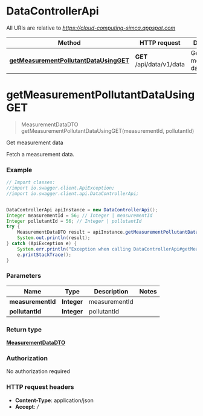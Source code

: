 # DataControllerApi

All URIs are relative to *https://cloud-computing-simca.appspot.com*

Method | HTTP request | Description
------------- | ------------- | -------------
[**getMeasurementPollutantDataUsingGET**](DataControllerApi.md#getMeasurementPollutantDataUsingGET) | **GET** /api/data/v1/data | Get measurement data


<a name="getMeasurementPollutantDataUsingGET"></a>
# **getMeasurementPollutantDataUsingGET**
> MeasurementDataDTO getMeasurementPollutantDataUsingGET(measurementId, pollutantId)

Get measurement data

Fetch a measurement data.

### Example
```java
// Import classes:
//import io.swagger.client.ApiException;
//import io.swagger.client.api.DataControllerApi;


DataControllerApi apiInstance = new DataControllerApi();
Integer measurementId = 56; // Integer | measurementId
Integer pollutantId = 56; // Integer | pollutantId
try {
    MeasurementDataDTO result = apiInstance.getMeasurementPollutantDataUsingGET(measurementId, pollutantId);
    System.out.println(result);
} catch (ApiException e) {
    System.err.println("Exception when calling DataControllerApi#getMeasurementPollutantDataUsingGET");
    e.printStackTrace();
}
```

### Parameters

Name | Type | Description  | Notes
------------- | ------------- | ------------- | -------------
 **measurementId** | **Integer**| measurementId |
 **pollutantId** | **Integer**| pollutantId |

### Return type

[**MeasurementDataDTO**](MeasurementDataDTO.md)

### Authorization

No authorization required

### HTTP request headers

 - **Content-Type**: application/json
 - **Accept**: */*

